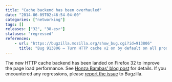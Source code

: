 ```yaml
---
title: "Cache backend has been overhauled"
date: "2014-06-09T02:46:54-04:00"
categories: ["networking"]
tags: []
releases: ["32", "38-esr"]
statuses: "regressed"
references:
    - url: "https://bugzilla.mozilla.org/show_bug.cgi?id=913806"
      title: "Bug 913806 – Turn HTTP cache v2 on by default on all products"
---
```

The new HTTP cache backend has been landed on Firefox 32 to improve the page load performance. See [Honza Bambas' blog post](https://www.janbambas.cz/new-firefox-http-cache-enabled/) for details. If you encountered any regressions, please [report the issue](https://bugzilla.mozilla.org/enter_bug.cgi?product=Core&component=Networking%3A%20Cache) to Bugzilla.
